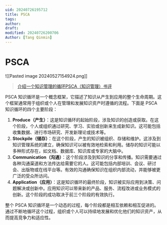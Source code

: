 ```yaml
---
uid: 20240726195712
title: PSCA
tags: 
author: 
draft: 
modified: 20240726200706
Author: [Tang Qinmin]
---
```


# PSCA

![[Pasted image 20240527154924.png]]

>[介绍一个知识管理的循环PSCA（知识管理）书评](https://book.douban.com/review/8487847/)

PSCA 知识循环是一个概念框架，它描述了知识从产生到应用的整个生命周期。这个框架通常用于组织或个人在管理和发展知识资产时遵循的流程。下面是 PSCA 知识循环的四个主要阶段：

1. **Produce（产生）**：这是知识循环的起始阶段，涉及知识的创造或获取。在这个阶段，个人或组织通过研究、学习、实验或创新来生成新知识。这可能包括收集数据、进行市场研究、开发新理论或技术等。
2. **Stockpile（储存）**：在这个阶段，产生的知识被组织、存储和维护。这涉及到知识管理系统的建立，确保知识可以被有效地检索和利用。储存的知识可能以多种形式存在，如文档、数据库、知识库或专家的大脑中。
3. **Communication（沟通）**：这个阶段涉及到知识的分享和传播。知识需要通过各种沟通渠道和方法传达给需要它的人。这可能包括内部培训、会议、研讨会、出版物或在线平台等。有效的沟通确保知识在组织内部流动，并能够被更广泛的受众所访问。
4. **Application（应用）**：这是知识循环的最终阶段，知识被实际应用到决策、问题解决或创新中。应用知识可以带来新的产品、服务、流程改进或业务模式的创新。这个阶段的成功取决于前三个阶段的有效执行。

整个 PSCA 知识循环是一个动态的过程，每个阶段都是相互依赖和相互促进的。通过不断地循环这个过程，组织或个人可以持续地发展和优化他们的知识资产，从而提高竞争力和适应性。